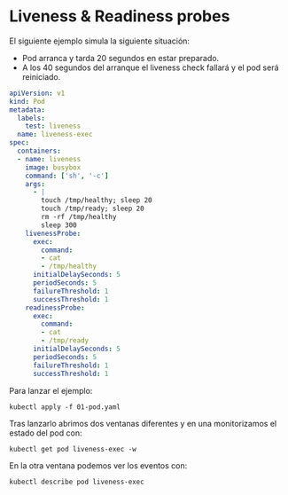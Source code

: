 # Liveness & Readiness probes

El siguiente ejemplo simula la siguiente situación:
- Pod arranca y tarda 20 segundos en estar preparado.
- A los 40 segundos del arranque el liveness check fallará y el pod será reiniciado.


```yaml
apiVersion: v1
kind: Pod
metadata:
  labels:
    test: liveness
  name: liveness-exec
spec:
  containers:
  - name: liveness
    image: busybox
    command: ['sh', '-c']
    args:
      - |
        touch /tmp/healthy; sleep 20
        touch /tmp/ready; sleep 20
        rm -rf /tmp/healthy
        sleep 300
    livenessProbe:
      exec:
        command:
        - cat
        - /tmp/healthy
      initialDelaySeconds: 5
      periodSeconds: 5
      failureThreshold: 1
      successThreshold: 1
    readinessProbe:
      exec:
        command:
        - cat
        - /tmp/ready
      initialDelaySeconds: 5
      periodSeconds: 5
      failureThreshold: 1
      successThreshold: 1
```

Para lanzar el ejemplo:
```
kubectl apply -f 01-pod.yaml
```

Tras lanzarlo abrimos dos ventanas diferentes y en una monitorizamos el estado del pod con:
```
kubectl get pod liveness-exec -w
```

En la otra ventana podemos ver los eventos con:
```
kubectl describe pod liveness-exec
```
